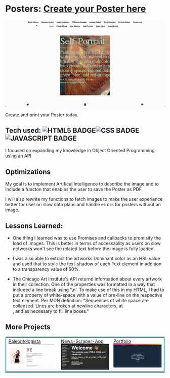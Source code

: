 # Posters: <a href="https://chicagoposters.netlify.app/" target="_blank">Create your Poster here</a>
<a href="" target="_blank"><img src="https://github.com/heyjochen/Posters-Chicago/blob/main/assets/README.gif?raw=true"/></a>


Create and print your Poster today.

## Tech used: ![HTML5 BADGE](https://img.shields.io/static/v1?label=|&message=HTML5&color=23555f&style=flat-square&logo=html5)![CSS BADGE](https://img.shields.io/static/v1?label=|&message=CSS3&color=285f65&style=flat-square&logo=css3)![JAVASCRIPT BADGE](https://img.shields.io/static/v1?label=|&message=JAVASCRIPT&color=3c7f5d&style=flat-square&logo=javascript)

I focused on expanding my knowledge in Object Oriented Programming using an API

## Optimizations
My goal is to implement Artifical Intelligence to describe the image and to include a functon that enables the user to save the Poster as PDF.

I will also rewrite my functions to fetch images to make the user experience better for user on slow data plans and handle errors for posters without an image.


## Lessons Learned:
+ One thing I learned was to use Promises and callbacks to promisify the load of images. This is better in terms of accessablity as users on slow networks won't see the related text before the image is fully loaded.

+ I was also able to extract the artworks Dominant color as an HSL value and used that to style the text-shadow of each Text element in addition to a transparency value of 50%.

+ The Chicago Art Institute's API returnd information about every artwork in their collection. One of the properties was formatted in a way that included a line break using '\n'. To make use of this in my HTML, I had to put a property of white-space with a value of pre-line on the respective text element. Per MDN definition: 
"Sequences of white space are collapsed. Lines are broken at newline characters, at <br>, and as necessary to fill line boxes." 







## More Projects



<table bordercolor="#66b2b2">
  
  <tr>
    <td width="33.3%" valign="top">
<a target="_blank" href="https://paleontologista.com/"> Paleontologista</a>
        <br />
      <a target="_blank" href="https://paleontologista.com/">
            <img src="https://github.com/heyjochen/heyjochen/blob/main/assets/Website_Jingmai-OConnor-5fps.gif" width="100%"  alt=""/>
        </a>
    </td>
    <td width="33.3%" valign="top">
<a target="_blank" href="https://github.com/heyjochen/News-Scraper-App">News-Scraper-App</a>
      <br />
        <a target="_blank" href="https://github.com/heyjochen/News-Scraper-App">
          <img src="https://github.com/heyjochen/News-Scraper-App/blob/main/assets/readme.gif?raw=true" width="100%" alt=""/>
        </a>
    </td>
    <td width="33.3%" valign="top">
<a target="_blank" href="https://stierberger.com/">Portfolio</a>
        <br />
        <a target="_blank" href="https://stierberger.com/">
          <img src="https://github.com/heyjochen/heyjochen/blob/main/assets/Website_Jochen-Stierberger-5fps.gif" width="100%" alt=""/>
        </a>
    </td>
  </tr>
</table>
